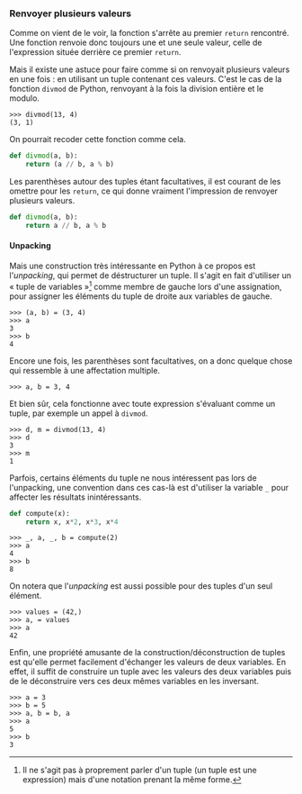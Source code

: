 ### Renvoyer plusieurs valeurs

Comme on vient de le voir, la fonction s'arrête au premier `return` rencontré.
Une fonction renvoie donc toujours une et une seule valeur, celle de l'expression située derrière ce premier `return`.

Mais il existe une astuce pour faire comme si on renvoyait plusieurs valeurs en une fois : en utilisant un tuple contenant ces valeurs.
C'est le cas de la fonction `divmod` de Python, renvoyant à la fois la division entière et le modulo.

```pycon
>>> divmod(13, 4)
(3, 1)
```

On pourrait recoder cette fonction comme cela.

```python
def divmod(a, b):
    return (a // b, a % b)
```

Les parenthèses autour des tuples étant facultatives, il est courant de les omettre pour les `return`, ce qui donne vraiment l'impression de renvoyer plusieurs valeurs.

```python
def divmod(a, b):
    return a // b, a % b
```

#### Unpacking

Mais une construction très intéressante en Python à ce propos est l'_unpacking_, qui permet de déstructurer un tuple.
Il s'agit en fait d'utiliser un « tuple de variables »[^variable_tuple] comme membre de gauche lors d'une assignation, pour assigner les éléments du tuple de droite aux variables de gauche.

[^variable_tuple]: Il ne s'agit pas à proprement parler d'un tuple (un tuple est une expression) mais d'une notation prenant la même forme.

```pycon
>>> (a, b) = (3, 4)
>>> a
3
>>> b
4
```

Encore une fois, les parenthèses sont facultatives, on a donc quelque chose qui ressemble à une affectation multiple.

```pycon
>>> a, b = 3, 4
```

Et bien sûr, cela fonctionne avec toute expression s'évaluant comme un tuple, par exemple un appel à `divmod`.

```pycon
>>> d, m = divmod(13, 4)
>>> d
3
>>> m
1
```

Parfois, certains éléments du tuple ne nous intéressent pas lors de l'unpacking, une convention dans ces cas-là est d'utiliser la variable `_` pour affecter les résultats inintéressants.

```python
def compute(x):
    return x, x*2, x*3, x*4
```

```pycon
>>> _, a, _, b = compute(2)
>>> a
4
>>> b
8
```

On notera que l'_unpacking_ est aussi possible pour des tuples d'un seul élément.

```pycon
>>> values = (42,)
>>> a, = values
>>> a
42
```

Enfin, une propriété amusante de la construction/déconstruction de tuples est qu'elle permet facilement d'échanger les valeurs de deux variables.
En effet, il suffit de construire un tuple avec les valeurs des deux variables puis de le déconstruire vers ces deux mêmes variables en les inversant.

```pycon
>>> a = 3
>>> b = 5
>>> a, b = b, a
>>> a
5
>>> b
3
```
